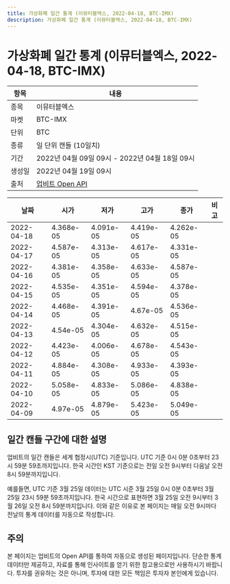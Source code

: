 ```yaml
---
title: 가상화폐 일간 통계 (이뮤터블엑스, 2022-04-18, BTC-IMX)
description: 가상화폐 일간 통계 (이뮤터블엑스, 2022-04-18, BTC-IMX)
---
```



가상화폐 일간 통계 (이뮤터블엑스, 2022-04-18, BTC-IMX)
===

|항목|내용|
|--|--|
|종목|이뮤터블엑스|
|마켓|BTC-IMX|
|단위|BTC|
|종류|일 단위 캔들 (10일치)|
|기간|2022년 04월 09일 09시 - 2022년 04월 18일 09시|
|생성일|2022년 04월 19일 09시|
|출처|[업비트 Open API](https://docs.upbit.com)|


|날짜|시가|저가|고가|종가|비고|
|--|--|--|--|--|--|
|2022-04-18|4.368e-05|4.091e-05|4.419e-05|4.262e-05|    |
|2022-04-17|4.587e-05|4.313e-05|4.617e-05|4.331e-05|    |
|2022-04-16|4.381e-05|4.358e-05|4.633e-05|4.587e-05|    |
|2022-04-15|4.535e-05|4.351e-05|4.594e-05|4.378e-05|    |
|2022-04-14|4.468e-05|4.391e-05|4.67e-05|4.536e-05|    |
|2022-04-13|4.54e-05|4.304e-05|4.632e-05|4.515e-05|    |
|2022-04-12|4.423e-05|4.006e-05|4.678e-05|4.543e-05|    |
|2022-04-11|4.884e-05|4.308e-05|4.933e-05|4.393e-05|    |
|2022-04-10|5.058e-05|4.833e-05|5.086e-05|4.838e-05|    |
|2022-04-09|4.97e-05|4.879e-05|5.423e-05|5.049e-05|    |


일간 캔들 구간에 대한 설명
---


업비트의 일간 캔들은 세계 협정시(UTC) 기준입니다. 
UTC 기준 0시 0분 0초부터 23시 59분 59초까지입니다. 
한국 시간인 KST 기준으로는 전일 오전 9시부터 다음날 오전 8시 59분까지입니다. 


예를들면, UTC 기준 3월 25일 데이터는 UTC 시준 3월 25일 0시 0분 0초부터 3월 25일 23시 59분 59초까지입니다. 
한국 시간으로 표현하면 3월 25일 오전 9시부터 3월 26일 오전 8시 59분까지입니다. 
이와 같은 이유로 본 페이지는 매일 오전 9시마다 전날의 통계 데이터를 자동으로 작성합니다. 


주의
---


본 페이지는 업비트의 Open API를 통하여 자동으로 생성된 페이지입니다. 
단순한 통계 데이터만 제공하고, 자료를 통해 인사이트를 얻기 위한 참고용으로만 사용하시기 바랍니다. 
투자를 권유하는 것은 아니며, 투자에 대한 모든 책임은 투자자 본인에게 있습니다. 
